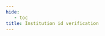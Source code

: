```yaml
---
hide:
   - toc
title: Institution id verification
---
```


<div id="tab_institution_id"></div>

<script>
    document.addEventListener("DOMContentLoaded", function() {
      fetch('../jsons/institution_id_verify.json')
        .then(response => response.json())
        .then(data => {
          // Initialize Tabulator with the fetched data
          var table = new Tabulator("#tab_institution_id", {
            data: data, // Load data into the table
            layout: "fitColumn", // Fit columns to width of table
            pagination:"local",
            paginationSize:10,
            paginationSizeSelector:[3, 6, 8, 10, 50, 100],
            columns: [ // Define table columns
              {formatter:"rownum", hozAlign:"center", width:40},
              { title: "Institution", field: "institution_id" },
              {
                  title: "Dataset query",
                  columns:[
                    { title: "ORNL", field: "num_ornl_datasets", bottomCalc: "sum"},
                    { title: "ANL", field: "num_anl_datasets", bottomCalc: "sum"},
                    { title: "LLNL", field: "num_llnl_datasets", bottomCalc: "sum"},
                    { title: "Total Solr", field: "total_datasets_no"},
                    { title: "Public", field: "public_dataset_no"},
                  ],
              },
              {
                  title: "File query",
                  columns:[
                    { title: "ORNL", field: "num_ornl_files", bottomCalc: "sum"},
                    { title: "ANL", field: "num_anl_files", bottomCalc: "sum"},
                    { title: "LLNL", field: "num_llnl_files", bottomCalc: "sum"},
                    { title: "Total Solr", field: "total_files_no"},
                    { title: "Public", field: "public_file_no"},
                  ],
              },
            ],

            rowFormatter:function(row){
               var rowdata = row.getData();
               
               if(rowdata.total_datasets_no == rowdata.public_dataset_no || 
                  rowdata.total_files_no == rowdata.public_file_no)
               {
                   row.getElement().style.color = "green";
               } else if(rowdata.total_datasets_no < rowdata.public_dataset_no){
                   var cell1 = row.getCell("total_datasets_no");
                   var cell2 = row.getCell("public_dataset_no");
                   var cell3 = row.getCell("total_files_no");
                   var cell4 = row.getCell("public_file_no");
                   cell1.getElement().style.backgroundColor = "yellow";
                   cell2.getElement().style.backgroundColor = "yellow";
                   cell3.getElement().style.backgroundColor = "yellow";
                   cell4.getElement().style.backgroundColor = "yellow";
                   row.getElement().style.color = "red";
               }
               else {
                   row.getElement().style.color = "brown";
               }
            },
          });
        })
        .catch(error => console.error('Error loading JSON data:', error));
    })
</script>

